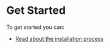 # Get Started

To get started you can:

* [Read about the installation process](./md_pages_getstarted_build_and_install.html)

